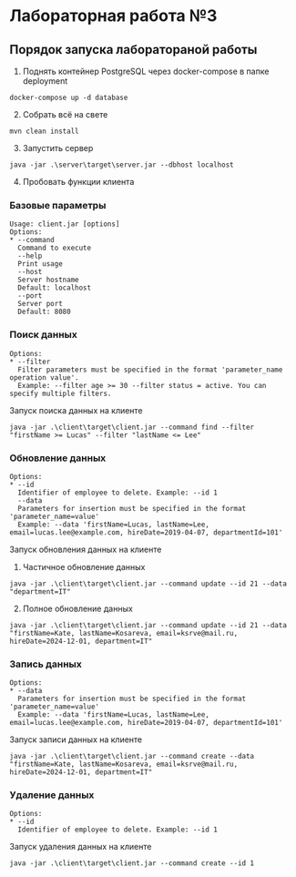 # Лабораторная работа №3

## Порядок запуска лаборатораной работы
1. Поднять контейнер PostgreSQL через docker-compose в папке deployment
```shell
docker-compose up -d database
```

2. Собрать всё на свете
```shell
mvn clean install
```

3. Запустить сервер

```shell
java -jar .\server\target\server.jar --dbhost localhost
```

4. Пробовать функции клиента

### Базовые параметры
```shell
Usage: client.jar [options]
Options:
* --command
  Command to execute
  --help
  Print usage
  --host
  Server hostname
  Default: localhost
  --port
  Server port
  Default: 8080
```

### Поиск данных
```shell
Options:
* --filter
  Filter parameters must be specified in the format 'parameter_name operation value'.
  Example: --filter age >= 30 --filter status = active. You can specify multiple filters.
```

Запуск поиска данных на клиенте
```shell
java -jar .\client\target\client.jar --command find --filter "firstName >= Lucas" --filter "lastName <= Lee"
```



### Обновление данных
```shell
Options:
* --id
  Identifier of employee to delete. Example: --id 1
  --data
  Parameters for insertion must be specified in the format 'parameter_name=value'
  Example: --data 'firstName=Lucas, lastName=Lee, email=lucas.lee@example.com, hireDate=2019-04-07, departmentId=101'
```

Запуск обновления данных на клиенте
1. Частичное обновление данных
```shell
java -jar .\client\target\client.jar --command update --id 21 --data "department=IT"
```
2. Полное обновление данных
```shell
java -jar .\client\target\client.jar --command update --id 21 --data "firstName=Kate, lastName=Kosareva, email=ksrve@mail.ru, hireDate=2024-12-01, department=IT"
```

### Запись данных

```shell
Options:
* --data
  Parameters for insertion must be specified in the format 'parameter_name=value'
  Example: --data 'firstName=Lucas, lastName=Lee, email=lucas.lee@example.com, hireDate=2019-04-07, departmentId=101'
```
Запуск записи данных на клиенте
```shell
java -jar .\client\target\client.jar --command create --data "firstName=Kate, lastName=Kosareva, email=ksrve@mail.ru, hireDate=2024-12-01, department=IT"
```

### Удаление данных
```shell
Options:
* --id
  Identifier of employee to delete. Example: --id 1
```
Запуск удаления данных на клиенте
```shell
java -jar .\client\target\client.jar --command create --id 1
```